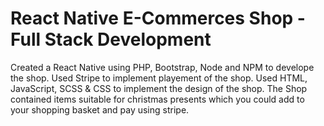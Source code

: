 # React Native E-Commerces Shop - Full Stack Development
Created a React Native using PHP, Bootstrap, Node and NPM to develope the shop. Used Stripe to implement playement of the shop. Used HTML, JavaScript, SCSS & CSS to implement the design of the shop.
The Shop contained items suitable for christmas presents which you could add to your shopping basket and pay using stripe.
